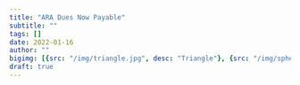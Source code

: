 ```yaml
---
title: "ARA Dues Now Payable"
subtitle: ""
tags: []
date: 2022-01-16
author: ""
bigimg: [{src: "/img/triangle.jpg", desc: "Triangle"}, {src: "/img/sphere.jpg", desc: "Sphere"}, {src: "/img/hexagon.jpg", desc: "Hexagon"}]
draft: true
---
```

